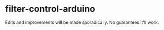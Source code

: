 # filter-control-arduino

Edits and improvements will be made sporadically. No guarantees it'll work.
